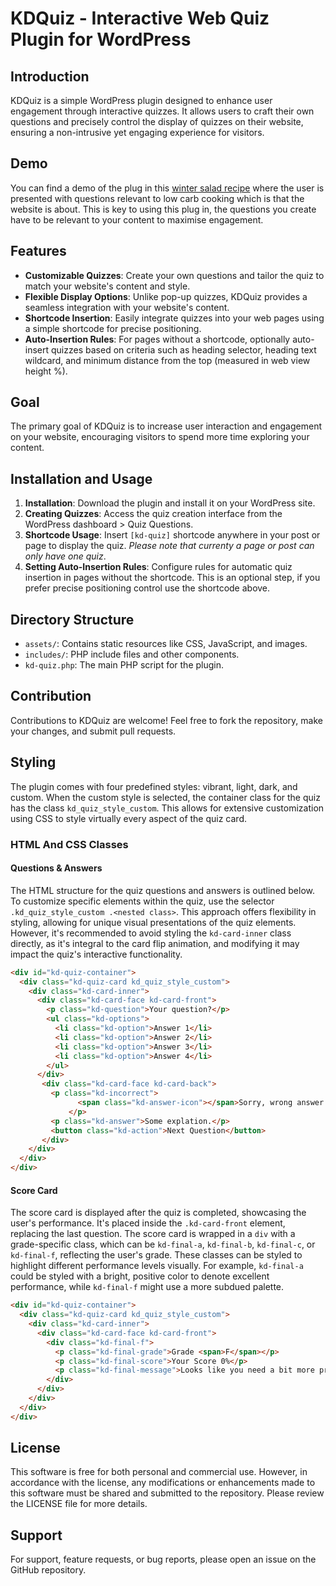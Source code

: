# KDQuiz - Interactive Web Quiz Plugin for WordPress

## Introduction
KDQuiz is a simple WordPress plugin designed to enhance user engagement through interactive quizzes. It allows users to craft their own questions and precisely control the display of quizzes on their website, ensuring a non-intrusive yet engaging experience for visitors.

## Demo

You can find a demo of the plug in this [winter salad recipe](https://ketodiet.com/winter-salad-with-roast-pumpkin-feta-and-cranberries/#kd-quiz-container) where the user is presented with questions relevant to low carb cooking which is that the website is about. This is key to using this plug in, the questions you create have to be relevant to your content to maximise engagement.

## Features
- **Customizable Quizzes**: Create your own questions and tailor the quiz to match your website's content and style.
- **Flexible Display Options**: Unlike pop-up quizzes, KDQuiz provides a seamless integration with your website's content. 
- **Shortcode Insertion**: Easily integrate quizzes into your web pages using a simple shortcode for precise positioning.
- **Auto-Insertion Rules**: For pages without a shortcode, optionally auto-insert quizzes based on criteria such as heading selector, heading text wildcard, and minimum distance from the top (measured in web view height %).

## Goal
The primary goal of KDQuiz is to increase user interaction and engagement on your website, encouraging visitors to spend more time exploring your content.

## Installation and Usage
1. **Installation**: Download the plugin and install it on your WordPress site.
2. **Creating Quizzes**: Access the quiz creation interface from the WordPress dashboard > Quiz Questions.
3. **Shortcode Usage**: Insert `[kd-quiz]` shortcode anywhere in your post or page to display the quiz. *Please note that currenty a page or post can only have one quiz*.
4. **Setting Auto-Insertion Rules**: Configure rules for automatic quiz insertion in pages without the shortcode. This is an optional step, if you prefer precise positioning control use the shortcode above.

## Directory Structure
- `assets/`: Contains static resources like CSS, JavaScript, and images.
- `includes/`: PHP include files and other components.
- `kd-quiz.php`: The main PHP script for the plugin.

## Contribution
Contributions to KDQuiz are welcome! Feel free to fork the repository, make your changes, and submit pull requests.

## Styling
The plugin comes with four predefined styles: vibrant, light, dark, and custom. When the custom style is selected, the container class for the quiz has the class `kd_quiz_style_custom`. This allows for extensive customization using CSS to style virtually every aspect of the quiz card.


### HTML And CSS Classes 

#### Questions & Answers

The HTML structure for the quiz questions and answers is outlined below. To customize specific elements within the quiz, use the selector `.kd_quiz_style_custom .<nested class>`. This approach offers flexibility in styling, allowing for unique visual presentations of the quiz elements. However, it's recommended to avoid styling the `kd-card-inner` class directly, as it's integral to the card flip animation, and modifying it may impact the quiz's interactive functionality.

```html
<div id="kd-quiz-container">
  <div class="kd-quiz-card kd_quiz_style_custom">
    <div class="kd-card-inner">
      <div class="kd-card-face kd-card-front">
        <p class="kd-question">Your question?</p>
        <ul class="kd-options">
          <li class="kd-option">Answer 1</li>
          <li class="kd-option">Answer 2</li>
          <li class="kd-option">Answer 3</li>
          <li class="kd-option">Answer 4</li>
        </ul>
      </div>
	   <div class="kd-card-face kd-card-back">
	     <p class="kd-incorrect">
               <span class="kd-answer-icon"></span>Sorry, wrong answer.
             </p>
	     <p class="kd-answer">Some explation.</p>
	     <button class="kd-action">Next Question</button>
	   </div>
    </div>
  </div>
</div>
```
#### Score Card
The score card is displayed after the quiz is completed, showcasing the user's performance. It's placed inside the `.kd-card-front` element, replacing the last question. The score card is wrapped in a `div` with a grade-specific class, which can be `kd-final-a`, `kd-final-b`, `kd-final-c`, or `kd-final-f`, reflecting the user's grade. These classes can be styled to highlight different performance levels visually. For example, `kd-final-a` could be styled with a bright, positive color to denote excellent performance, while `kd-final-f` might use a more subdued palette.

```html
<div id="kd-quiz-container">
  <div class="kd-quiz-card kd_quiz_style_custom">
    <div class="kd-card-inner">
      <div class="kd-card-face kd-card-front">
        <div class="kd-final-f">
          <p class="kd-final-grade">Grade <span>F</span></p>
          <p class="kd-final-score">Your Score 0%</p>
          <p class="kd-final-message">Looks like you need a bit more practice. Don't give up!</p>
        </div>
      </div>
    </div>
  </div>
</div>
```

## License
This software is free for both personal and commercial use. However, in accordance with the license, any modifications or enhancements made to this software must be shared and submitted to the repository. Please review the LICENSE file for more details.

## Support
For support, feature requests, or bug reports, please open an issue on the GitHub repository.

